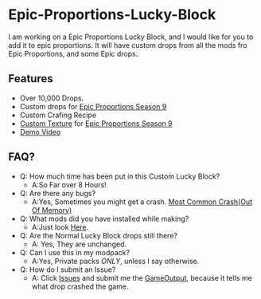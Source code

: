 # Epic-Proportions-Lucky-Block

I am working on a Epic Proportions Lucky Block, and I would like for you to add it to epic proportions. It will have custom drops from all the mods fro Epic Proportions, and some Epic drops.

## Features
* Over 10,000 Drops.
* Custom drops for [Epic Proportions Season 9](https://www.youtube.com/watch?v=Oet39ZAl7iY)
* Custom Crafing Recipe
* [Custom Texture](https://github.com/jtrent238/Epic-Proportions-Lucky-Block/blob/gh-pages/texture.gif) for [Epic Proportions Season 9](https://www.youtube.com/watch?v=Oet39ZAl7iY)
* [Demo Video](https://youtu.be/yzr_KPA2gso)

## FAQ?
* Q: How much time has been put in this Custom Lucky Block?
  * A:So Far over 8 Hours!
* Q: Are there any bugs?
  * A:Yes, Sometimes you might get a crash. [Most Common Crash(Out Of Memory)](https://raw.githubusercontent.com/jtrent238/Epic-Proportions-Lucky-Block/master/CommonCrash.txt)
* Q: What mods did you have installed while making?
  * A:Just look [Here](https://jtrent238.github.io/Epic-Proportions-Lucky-Block/obscore_mod_version_data.html).
* Q: Are the Normal Lucky Block drops still there?
  * A: Yes, They are unchanged.
* Q: Can I use this in my modpack?
  * A:Yes, Private packs *ONLY*, unless I say otherwise.
* Q: How do I submit an Issue?
  * A: Click [Issues](https://github.com/jtrent238/Epic-Proportions-Lucky-Block/issues) and submit me the [GameOutput](https://raw.githubusercontent.com/jtrent238/Epic-Proportions-Lucky-Block/master/GameOutput.txt), because it tells me what drop crashed the game.
